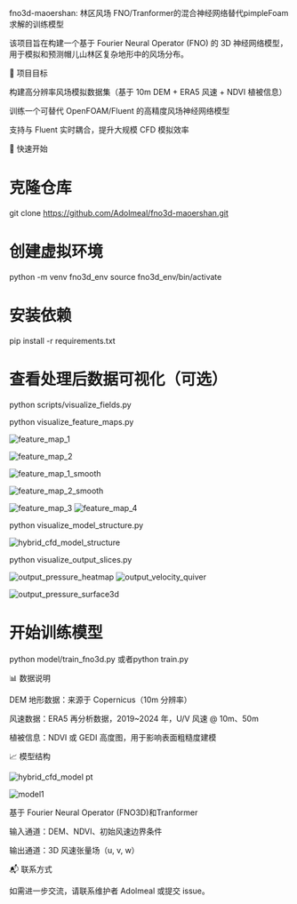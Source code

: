 fno3d-maoershan: 林区风场 FNO/Tranformer的混合神经网络替代pimpleFoam求解的训练模型

该项目旨在构建一个基于 Fourier Neural Operator (FNO) 的 3D 神经网络模型，用于模拟和预测帽儿山林区复杂地形中的风场分布。

📌 项目目标

构建高分辨率风场模拟数据集（基于 10m DEM + ERA5 风速 + NDVI 植被信息）

训练一个可替代 OpenFOAM/Fluent 的高精度风场神经网络模型

支持与 Fluent 实时耦合，提升大规模 CFD 模拟效率

🚀 快速开始

# 克隆仓库
git clone https://github.com/Adolmeal/fno3d-maoershan.git

# 创建虚拟环境
python -m venv fno3d_env
source fno3d_env/bin/activate

# 安装依赖
pip install -r requirements.txt

# 查看处理后数据可视化（可选）
python scripts/visualize_fields.py

python visualize_feature_maps.py

![feature_map_1](https://github.com/user-attachments/assets/83832079-263d-4238-93de-af612bf4fcae)

![feature_map_2](https://github.com/user-attachments/assets/54365b35-17e9-4f3e-879b-2bc1e546ce96)

![feature_map_1_smooth](https://github.com/user-attachments/assets/95f6a0ad-0193-4494-9d9e-41b0ec2cf8ac)

![feature_map_2_smooth](https://github.com/user-attachments/assets/9f66ea43-9d38-4d18-a7c5-b66860120d56)

![feature_map_3](https://github.com/user-attachments/assets/b973d65c-d2e1-4661-87e9-e43424b9393c)
![feature_map_4](https://github.com/user-attachments/assets/26fc689f-ac40-4568-923b-dbaafc499b85)

python visualize_model_structure.py

![hybrid_cfd_model_structure](https://github.com/user-attachments/assets/0611eac8-98c7-48bb-89ab-6a3fc4f4bdba)

python visualize_output_slices.py

![output_pressure_heatmap](https://github.com/user-attachments/assets/931cde2f-f0d7-4327-a193-a8a7869a4a9e)
![output_velocity_quiver](https://github.com/user-attachments/assets/74a04ef2-ec57-4ba9-8f23-527b9ebcfbdf)

![output_pressure_surface3d](https://github.com/user-attachments/assets/968f057c-55e7-4a94-ab97-28ca0a008351)

# 开始训练模型
python model/train_fno3d.py
或者python train.py

📊 数据说明

DEM 地形数据：来源于 Copernicus（10m 分辨率）

风速数据：ERA5 再分析数据，2019~2024 年，U/V 风速 @ 10m、50m

植被信息：NDVI 或 GEDI 高度图，用于影响表面粗糙度建模

📈 模型结构

![hybrid_cfd_model pt](https://github.com/user-attachments/assets/eb8efde9-b06e-445b-a8bd-232070b97f50)


![model1](https://github.com/user-attachments/assets/496c18c0-2b37-42f0-a4e4-04b35452e00c)


基于 Fourier Neural Operator (FNO3D)和Tranformer

输入通道：DEM、NDVI、初始风速边界条件

输出通道：3D 风速张量场（u, v, w）

📬 联系方式

如需进一步交流，请联系维护者 Adolmeal 或提交 issue。
